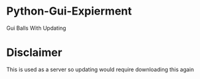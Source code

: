 # Python-Gui-Expierment
Gui Balls With Updating

# Disclaimer
This is used as a server so updating would require downloading this again
